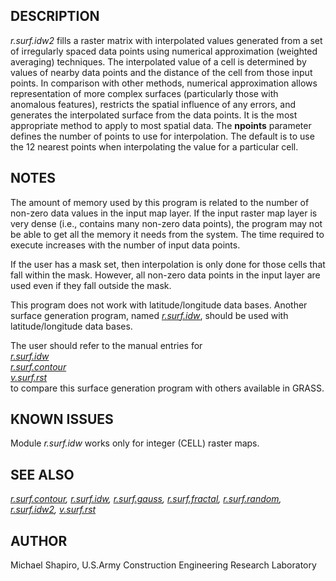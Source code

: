 ## DESCRIPTION

*r.surf.idw2* fills a raster matrix with interpolated values generated
from a set of irregularly spaced data points using numerical
approximation (weighted averaging) techniques. The interpolated value of
a cell is determined by values of nearby data points and the distance of
the cell from those input points. In comparison with other methods,
numerical approximation allows representation of more complex surfaces
(particularly those with anomalous features), restricts the spatial
influence of any errors, and generates the interpolated surface from the
data points. It is the most appropriate method to apply to most spatial
data. The **npoints** parameter defines the number of points to use for
interpolation. The default is to use the 12 nearest points when
interpolating the value for a particular cell.

## NOTES

The amount of memory used by this program is related to the number of
non-zero data values in the input map layer. If the input raster map
layer is very dense (i.e., contains many non-zero data points), the
program may not be able to get all the memory it needs from the system.
The time required to execute increases with the number of input data
points.

If the user has a mask set, then interpolation is only done for those
cells that fall within the mask. However, all non-zero data points in
the input layer are used even if they fall outside the mask.

This program does not work with latitude/longitude data bases. Another
surface generation program, named
*[r.surf.idw](https://grass.osgeo.org/grass-stable/manuals/r.surf.idw.html)*,
should be used with latitude/longitude data bases.

The user should refer to the manual entries for  
*[r.surf.idw](https://grass.osgeo.org/grass-stable/manuals/r.surf.idw.html)*  
*[r.surf.contour](https://grass.osgeo.org/grass-stable/manuals/r.surf.contour.html)*  
*[v.surf.rst](https://grass.osgeo.org/grass-stable/manuals/v.surf.rst.html)*  
to compare this surface generation program with others available in
GRASS.

## KNOWN ISSUES

Module *r.surf.idw* works only for integer (CELL) raster maps.

## SEE ALSO

*[r.surf.contour](https://grass.osgeo.org/grass-stable/manuals/r.surf.contour.html),
[r.surf.idw](https://grass.osgeo.org/grass-stable/manuals/r.surf.idw.html),
[r.surf.gauss](https://grass.osgeo.org/grass-stable/manuals/r.surf.gauss.html),
[r.surf.fractal](https://grass.osgeo.org/grass-stable/manuals/r.surf.fractal.html),
[r.surf.random](https://grass.osgeo.org/grass-stable/manuals/r.surf.random.html),
[r.surf.idw2](https://grass.osgeo.org/grass-stable/manuals/r.surf.idw2.html),
[v.surf.rst](https://grass.osgeo.org/grass-stable/manuals/v.surf.rst.html)*

## AUTHOR

Michael Shapiro, U.S.Army Construction Engineering Research Laboratory
